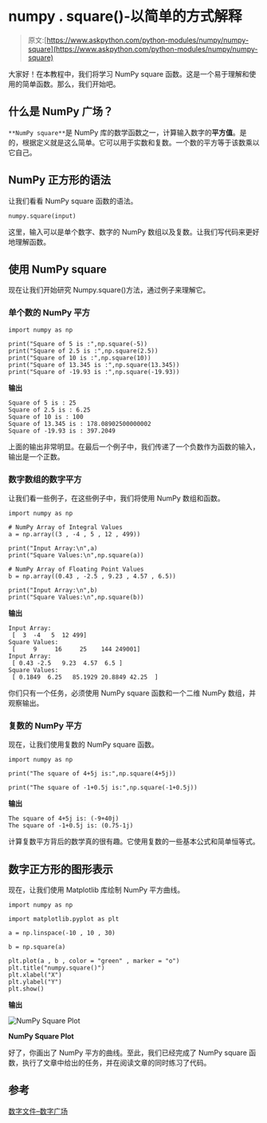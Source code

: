 # numpy . square()-以简单的方式解释

> 原文:[https://www.askpython.com/python-modules/numpy/numpy-square](https://www.askpython.com/python-modules/numpy/numpy-square)

大家好！在本教程中，我们将学习 NumPy square 函数。这是一个易于理解和使用的简单函数。那么，我们开始吧。

## 什么是 NumPy 广场？

`**NumPy square**`是 NumPy 库的数学函数之一，计算输入数字的**平方值**。是的，根据定义就是这么简单。它可以用于实数和复数。一个数的平方等于该数乘以它自己。

## NumPy 正方形的语法

让我们看看 NumPy square 函数的语法。

```
numpy.square(input)

```

这里，输入可以是单个数字、数字的 NumPy 数组以及复数。让我们写代码来更好地理解函数。

## 使用 NumPy square

现在让我们开始研究 Numpy.square()方法，通过例子来理解它。

### 单个数的 NumPy 平方

```
import numpy as np

print("Square of 5 is :",np.square(-5))
print("Square of 2.5 is :",np.square(2.5))
print("Square of 10 is :",np.square(10))
print("Square of 13.345 is :",np.square(13.345))
print("Square of -19.93 is :",np.square(-19.93))

```

**输出**

```
Square of 5 is : 25
Square of 2.5 is : 6.25
Square of 10 is : 100
Square of 13.345 is : 178.08902500000002
Square of -19.93 is : 397.2049

```

上面的输出非常明显。在最后一个例子中，我们传递了一个负数作为函数的输入，输出是一个正数。

### 数字数组的数字平方

让我们看一些例子，在这些例子中，我们将使用 NumPy 数组和函数。

```
import numpy as np 

# NumPy Array of Integral Values
a = np.array((3 , -4 , 5 , 12 , 499))

print("Input Array:\n",a)
print("Square Values:\n",np.square(a))

# NumPy Array of Floating Point Values
b = np.array((0.43 , -2.5 , 9.23 , 4.57 , 6.5))

print("Input Array:\n",b)
print("Square Values:\n",np.square(b))

```

**输出**

```
Input Array:
 [  3  -4   5  12 499]
Square Values:
 [     9     16     25    144 249001]
Input Array:
 [ 0.43 -2.5   9.23  4.57  6.5 ]
Square Values:
 [ 0.1849  6.25   85.1929 20.8849 42.25  ]

```

你们只有一个任务，必须使用 NumPy square 函数和一个二维 NumPy 数组，并观察输出。

### 复数的 NumPy 平方

现在，让我们使用复数的 NumPy square 函数。

```
import numpy as np

print("The square of 4+5j is:",np.square(4+5j))

print("The square of -1+0.5j is:",np.square(-1+0.5j))

```

**输出**

```
The square of 4+5j is: (-9+40j)
The square of -1+0.5j is: (0.75-1j)

```

计算复数平方背后的数学真的很有趣。它使用复数的一些基本公式和简单恒等式。

## 数字正方形的图形表示

现在，让我们使用 Matplotlib 库绘制 NumPy 平方曲线。

```
import numpy as np

import matplotlib.pyplot as plt

a = np.linspace(-10 , 10 , 30)

b = np.square(a)

plt.plot(a , b , color = "green" , marker = "o")
plt.title("numpy.square()")
plt.xlabel("X")
plt.ylabel("Y")
plt.show()

```

**输出**

![NumPy Square Plot](../Images/ead5cb553217dfb1f37eaddc04fb034f.png)

**NumPy Square Plot**

好了，你画出了 NumPy 平方的曲线。至此，我们已经完成了 NumPy square 函数，执行了文章中给出的任务，并在阅读文章的同时练习了代码。

## 参考

[数字文件–数字广场](https://numpy.org/doc/stable/reference/generated/numpy.square.html)
